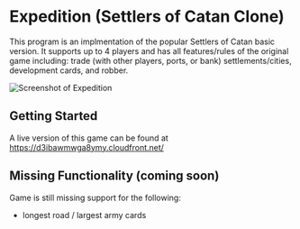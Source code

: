 # Expedition (Settlers of Catan Clone)

This program is an implmentation of the popular Settlers of Catan basic version. It supports up to 4 players and has all features/rules of the original game including: trade (with other players, ports, or bank) settlements/cities, development cards, and robber.

![Screenshot of Expedition](https://github.com/lujohn/Expedition/blob/master/screenshot-expedition.png)

## Getting Started
A live version of this game can be found at https://d3ibawmwga8ymy.cloudfront.net/

## Missing Functionality (coming soon)
Game is still missing support for the following:
- longest road / largest army cards
